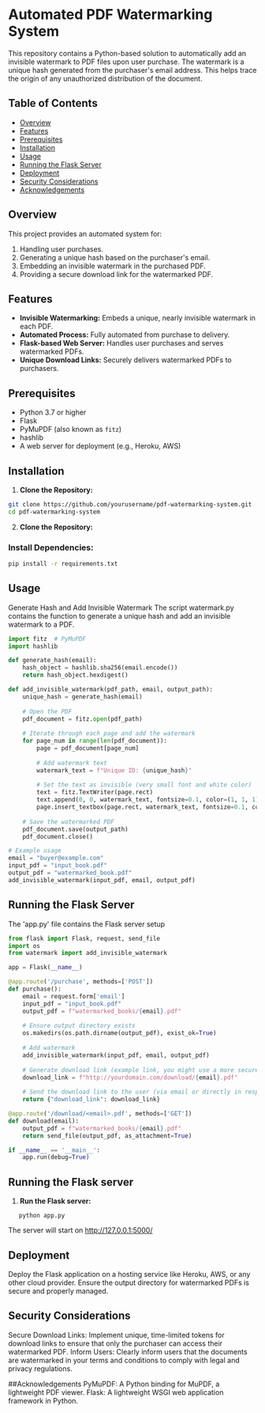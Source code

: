 # Automated PDF Watermarking System

This repository contains a Python-based solution to automatically add an invisible watermark to PDF files upon user purchase. The watermark is a unique hash generated from the purchaser's email address. This helps trace the origin of any unauthorized distribution of the document.

## Table of Contents

- [Overview](#overview)
- [Features](#features)
- [Prerequisites](#prerequisites)
- [Installation](#installation)
- [Usage](#usage)
- [Running the Flask Server](#running-the-flask-server)
- [Deployment](#deployment)
- [Security Considerations](#security-considerations)
- [Acknowledgements](#acknowledgements)

## Overview

This project provides an automated system for:

1. Handling user purchases.
2. Generating a unique hash based on the purchaser's email.
3. Embedding an invisible watermark in the purchased PDF.
4. Providing a secure download link for the watermarked PDF.

## Features

- **Invisible Watermarking:** Embeds a unique, nearly invisible watermark in each PDF.
- **Automated Process:** Fully automated from purchase to delivery.
- **Flask-based Web Server:** Handles user purchases and serves watermarked PDFs.
- **Unique Download Links:** Securely delivers watermarked PDFs to purchasers.

## Prerequisites

- Python 3.7 or higher
- Flask
- PyMuPDF (also known as `fitz`)
- hashlib
- A web server for deployment (e.g., Heroku, AWS)

## Installation

1. **Clone the Repository:**

```bash
git clone https://github.com/yourusername/pdf-watermarking-system.git
cd pdf-watermarking-system
```

2. **Clone the Repository:**

### Install Dependencies:

```bash
pip install -r requirements.txt
```
## Usage
   Generate Hash and Add Invisible Watermark
The script watermark.py contains the function to generate a unique hash and add an invisible watermark to a PDF.

```python
import fitz  # PyMuPDF
import hashlib

def generate_hash(email):
    hash_object = hashlib.sha256(email.encode())
    return hash_object.hexdigest()

def add_invisible_watermark(pdf_path, email, output_path):
    unique_hash = generate_hash(email)
    
    # Open the PDF
    pdf_document = fitz.open(pdf_path)
    
    # Iterate through each page and add the watermark
    for page_num in range(len(pdf_document)):
        page = pdf_document[page_num]
        
        # Add watermark text
        watermark_text = f"Unique ID: {unique_hash}"
        
        # Set the text as invisible (very small font and white color)
        text = fitz.TextWriter(page.rect)
        text.append(0, 0, watermark_text, fontsize=0.1, color=(1, 1, 1))
        page.insert_textbox(page.rect, watermark_text, fontsize=0.1, color=(1, 1, 1), rotate=0)
        
    # Save the watermarked PDF
    pdf_document.save(output_path)
    pdf_document.close()

# Example usage
email = "buyer@example.com"
input_pdf = "input_book.pdf"
output_pdf = "watermarked_book.pdf"
add_invisible_watermark(input_pdf, email, output_pdf)
```

## Running the Flask Server
The 'app.py' file contains the Flask server setup

```python
from flask import Flask, request, send_file
import os
from watermark import add_invisible_watermark

app = Flask(__name__)

@app.route('/purchase', methods=['POST'])
def purchase():
    email = request.form['email']
    input_pdf = "input_book.pdf"
    output_pdf = f"watermarked_books/{email}.pdf"
    
    # Ensure output directory exists
    os.makedirs(os.path.dirname(output_pdf), exist_ok=True)
    
    # Add watermark
    add_invisible_watermark(input_pdf, email, output_pdf)
    
    # Generate download link (example link, you might use a more secure method)
    download_link = f"http://yourdomain.com/download/{email}.pdf"
    
    # Send the download link to the user (via email or directly in response)
    return {"download_link": download_link}

@app.route('/download/<email>.pdf', methods=['GET'])
def download(email):
    output_pdf = f"watermarked_books/{email}.pdf"
    return send_file(output_pdf, as_attachment=True)

if __name__ == '__main__':
    app.run(debug=True)

```

## Running the Flask server

1. **Run the Flask server:**

```
   python app.py
```
The server will start on http://127.0.0.1:5000/

## Deployment

Deploy the Flask application on a hosting service like Heroku, AWS, or any other cloud provider. Ensure the output directory for watermarked PDFs is secure and properly managed.

## Security Considerations
Secure Download Links: Implement unique, time-limited tokens for download links to ensure that only the purchaser can access their watermarked PDF.
Inform Users: Clearly inform users that the documents are watermarked in your terms and conditions to comply with legal and privacy regulations.

##Acknowledgements
PyMuPDF: A Python binding for MuPDF, a lightweight PDF viewer.
Flask: A lightweight WSGI web application framework in Python.
